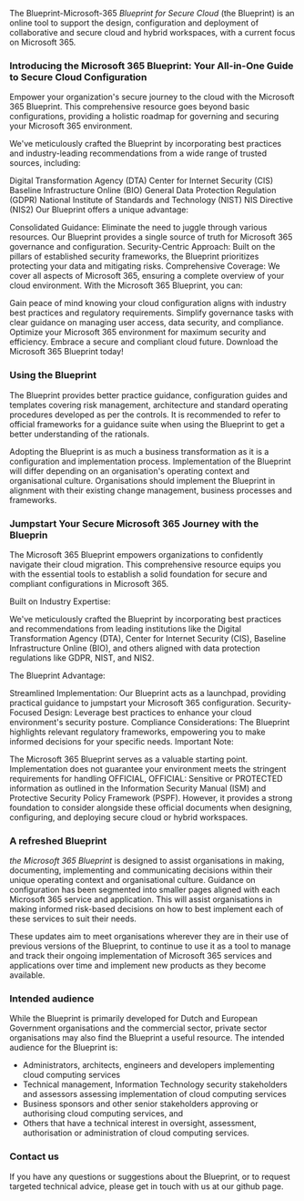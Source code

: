 The Blueprint-Microsoft-365 *Blueprint for Secure Cloud* (the Blueprint) is an online tool to support the design, configuration and deployment of collaborative and secure cloud and hybrid workspaces, with a current focus on Microsoft 365. 

### Introducing the Microsoft 365 Blueprint: Your All-in-One Guide to Secure Cloud Configuration

Empower your organization's secure journey to the cloud with the Microsoft 365 Blueprint. This comprehensive resource goes beyond basic configurations, providing a holistic roadmap for governing and securing your Microsoft 365 environment.

We've meticulously crafted the Blueprint by incorporating best practices and industry-leading recommendations from a wide range of trusted sources, including:

Digital Transformation Agency (DTA)
Center for Internet Security (CIS)
Baseline Infrastructure Online (BIO)
General Data Protection Regulation (GDPR)
National Institute of Standards and Technology (NIST)
NIS Directive (NIS2)
Our Blueprint offers a unique advantage:

Consolidated Guidance: Eliminate the need to juggle through various resources. Our Blueprint provides a single source of truth for Microsoft 365 governance and configuration.
Security-Centric Approach: Built on the pillars of established security frameworks, the Blueprint prioritizes protecting your data and mitigating risks.
Comprehensive Coverage: We cover all aspects of Microsoft 365, ensuring a complete overview of your cloud environment.
With the Microsoft 365 Blueprint, you can:

Gain peace of mind knowing your cloud configuration aligns with industry best practices and regulatory requirements.
Simplify governance tasks with clear guidance on managing user access, data security, and compliance.
Optimize your Microsoft 365 environment for maximum security and efficiency.
Embrace a secure and compliant cloud future. Download the Microsoft 365 Blueprint today!

### Using the Blueprint

The Blueprint provides better practice guidance, configuration guides and templates covering risk management, architecture and standard operating procedures developed as per the controls. It is recommended to refer to official frameworks for a guidance suite when using the Blueprint to get a better understanding of the rationals. 

Adopting the Blueprint is as much a business transformation as it is a configuration and implementation process. Implementation of the Blueprint will differ depending on an organisation's operating context and organisational culture. Organisations should implement the Blueprint in alignment with their existing change management, business processes and frameworks. 

### Jumpstart Your Secure Microsoft 365 Journey with the Blueprin
The Microsoft 365 Blueprint empowers organizations to confidently navigate their cloud migration. This comprehensive resource equips you with the essential tools to establish a solid foundation for secure and compliant configurations in Microsoft 365.

Built on Industry Expertise:

We've meticulously crafted the Blueprint by incorporating best practices and recommendations from leading institutions like the Digital Transformation Agency (DTA), Center for Internet Security (CIS), Baseline Infrastructure Online (BIO), and others aligned with data protection regulations like GDPR, NIST, and NIS2.

The Blueprint Advantage:

Streamlined Implementation: Our Blueprint acts as a launchpad, providing practical guidance to jumpstart your Microsoft 365 configuration.
Security-Focused Design: Leverage best practices to enhance your cloud environment's security posture.
Compliance Considerations: The Blueprint highlights relevant regulatory frameworks, empowering you to make informed decisions for your specific needs.
Important Note:

The Microsoft 365 Blueprint serves as a valuable starting point.  Implementation does not guarantee  your environment meets the stringent requirements for handling OFFICIAL, OFFICIAL: Sensitive or PROTECTED information as outlined in the Information Security Manual (ISM) and Protective Security Policy Framework (PSPF).  However, it provides a strong foundation to consider alongside these official documents when designing, configuring, and deploying secure cloud or hybrid workspaces.
</div>

### A refreshed Blueprint

*the Microsoft 365 Blueprint* is designed to assist organisations in making, documenting, implementing and communicating decisions within their unique operating context and organisational culture. Guidance on configuration has been segmented into smaller pages aligned with each Microsoft 365 service and application. This will assist organisations in making informed risk-based decisions  on how to best implement each of these services to suit their needs. 

These updates aim to meet organisations wherever they are in their use of previous versions of the Blueprint, to continue to use it as a tool to manage and track their ongoing implementation of Microsoft 365 services and applications over time and implement new products as they become available. 

### Intended audience

While the Blueprint is primarily developed for Dutch and European Government organisations and the commercial sector, private sector organisations may also find the Blueprint a useful resource. The intended audience for the Blueprint is:

* Administrators, architects, engineers and developers implementing cloud computing services
* Technical management, Information Technology security stakeholders and assessors assessing implementation of cloud computing services
* Business sponsors and other senior stakeholders approving or authorising cloud computing services, and 
* Others that have a technical interest in oversight, assessment, authorisation or administration of cloud computing services.

### Contact us

If you have any questions or suggestions about the Blueprint, or to request targeted technical advice, please get in touch with us at our github page.
